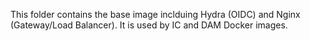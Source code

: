 This folder contains the base image inclduing Hydra (OIDC) and Nginx
(Gateway/Load Balancer). It is used by IC and DAM Docker images.
